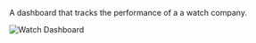 A dashboard that tracks the performance of a a watch company. 

![Watch Dashboard](https://github.com/user-attachments/assets/cc95442d-1ecc-408f-b82a-90a8e19eeaec)
